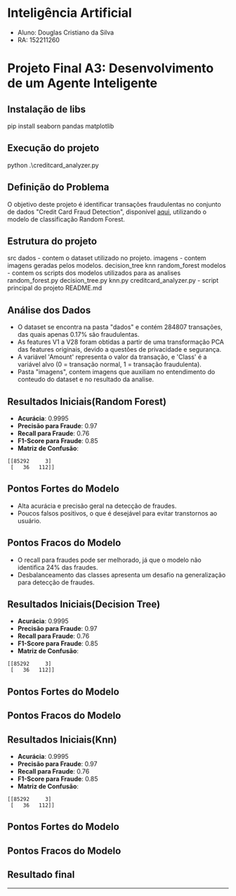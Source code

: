 # Inteligência Artificial 
- Aluno: Douglas Cristiano da Silva 
- RA: 152211260

# Projeto Final A3: Desenvolvimento de um Agente Inteligente

## Instalação de libs
pip install seaborn pandas matplotlib

## Execução do projeto
python .\creditcard_analyzer.py

## Definição do Problema
O objetivo deste projeto é identificar transações fraudulentas no conjunto de dados "Credit Card Fraud Detection", disponível [aqui](https://www.kaggle.com/datasets/mlg-ulb/creditcardfraud?resource=download&select=creditcard.csv), utilizando o modelo de classificação Random Forest.

## Estrutura do projeto

src
    dados - contem o dataset utilizado no projeto.
    imagens - contem imagens geradas pelos modelos.
        decision_tree
        knn
        random_forest
    modelos - contem os scripts dos modelos utilizados para as analises
        random_forest.py
        decision_tree.py
        knn.py
creditcard_analyzer.py - script principal do projeto
README.md

## Análise dos Dados
- O dataset se encontra na pasta "dados" e contém 284807 transações, das quais apenas 0.17% são fraudulentas.
- As features V1 a V28 foram obtidas a partir de uma transformação PCA das features originais, devido a questões de privacidade e segurança.
- A variável 'Amount' representa o valor da transação, e 'Class' é a variável alvo (0 = transação normal, 1 = transação fraudulenta).
- Pasta "imagens", contem imagens que auxiliam no entendimento do conteudo do dataset e no resultado da analise.

## Resultados Iniciais(Random Forest)
- **Acurácia**: 0.9995
- **Precisão para Fraude**: 0.97
- **Recall para Fraude**: 0.76
- **F1-Score para Fraude**: 0.85
- **Matriz de Confusão**:
```
[[85292     3]
 [   36   112]]
```

## Pontos Fortes do Modelo
- Alta acurácia e precisão geral na detecção de fraudes.
- Poucos falsos positivos, o que é desejável para evitar transtornos ao usuário.

## Pontos Fracos do Modelo
- O recall para fraudes pode ser melhorado, já que o modelo não identifica 24% das fraudes.
- Desbalanceamento das classes apresenta um desafio na generalização para detecção de fraudes.

## Resultados Iniciais(Decision Tree)
- **Acurácia**: 0.9995
- **Precisão para Fraude**: 0.97
- **Recall para Fraude**: 0.76
- **F1-Score para Fraude**: 0.85
- **Matriz de Confusão**:
```
[[85292     3]
 [   36   112]]
```

## Pontos Fortes do Modelo


## Pontos Fracos do Modelo


## Resultados Iniciais(Knn)
- **Acurácia**: 0.9995
- **Precisão para Fraude**: 0.97
- **Recall para Fraude**: 0.76
- **F1-Score para Fraude**: 0.85
- **Matriz de Confusão**:
```
[[85292     3]
 [   36   112]]
```

## Pontos Fortes do Modelo


## Pontos Fracos do Modelo


## Resultado final

---



[https://www.kaggle.com/datasets/mlg-ulb/creditcardfraud?resource=download&select=creditcard.csv]: https://www.kaggle.com/datasets/mlg-ulb/creditcardfraud?resource=download&select=creditcard.csv